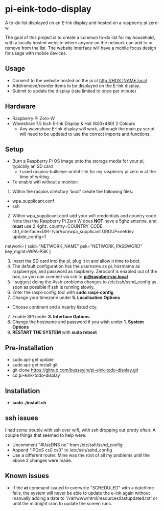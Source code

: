 # pi-eink-todo-display
A to-do list displayed on an E-Ink display and hosted on a raspberry pi zero-w.

The goal of this project is to create a common to-do list for my household, with a locally hosted website where anyone on the network can add to or remove from the list. The website interface will have a mobile focus design for usage with mobile devices.


## Usage
* Connect to the website hosted on the pi at http://HOSTNAME.local
* Add/remove/reorder items to be displayed on the E-Ink display.
* Submit to update the display (rate limited to once per minute)


## Hardware
* Raspberry Pi Zero-W
* Waveshare 7.5 Inch E-Ink Display & Hat (800x480) 2 Colours
  * Any waveshare E-Ink display will work, although the main.py script will need to be updated to use the correct imports and functions.

## Setup
* Burn a Raspberry Pi OS image onto the storage media for your pi, typically an SD card
  * I used raspios-bullseye-armhf-lite for my raspberry pi zero w at the time of writing.
* To enable wifi without a monitor:
1. Within the raspios directory 'boot' create the following files:
  * wpa_supplicant.conf
  * ssh
2. Within wpa_supplicant.conf add your wifi credentials and country code. Note that the Raspberry Pi Zero W does **NOT** have a 5ghz antenna, and **must** use 2.4ghz.
  country=COUNTRY_CODE
  ctrl_interface=DIR=/var/run/wpa_supplicant GROUP=netdev
  update_config=1

  network={
      ssid="NETWORK_NAME"
      psk="NETWORK_PASSWORD"
      key_mgmt=WPA-PSK
  }

3. Insert the SD card into the pi, plug it in and allow it time to boot.
4. The default configuration has the username as pi, hostname as raspberrypi, and password as raspberry. Zeroconf is enabled out of the box, so you can connect via ssh to **pi@raspberrypi.local**
5. I suggest doing the #ssh-problems changes to /etc/ssh/sshd_config as soon as possible if ssh is running slowly.
6. Enter the raspi-config tool with __sudo raspi-config__.
6. Change your timezone under __5. Localisation Options__
  * Choose continent and a nearby listed city.
7. Enable SPI under __3. Interface Options__
8. Change the hostname and password if you wish under __1. System Options__
9. __RESTART THE SYSTEM__ with __sudo reboot__

## Pre-installation
* sudo apt-get update
* sudo apt-get install git
* git clone https://github.com/busseyjm/pi-eink-todo-display.git
* cd pi-eink-todo-display

## Installation
* __sudo ./install.sh__

## ssh issues
I had some trouble with ssh over wifi, with ssh dropping out pretty often. 
A couple things that seemed to help were:
* Uncomment "#UseDNS no" from /etc/ssh/sshd_config
* Append "IPQoS cs0 cs0" to /etc/ssh/sshd_config
* Use a different router. Mine was the root of all my problems until the above 2 changes were made.


## Known issues
* If the __at__ command issued to overwrite "SCHEDULED" with a date/time fails, the system will never be able to update the e-ink again without manually adding a date to '/var/www/html/resources/lastupdated.txt' or until the midnight cron to update the screen runs.